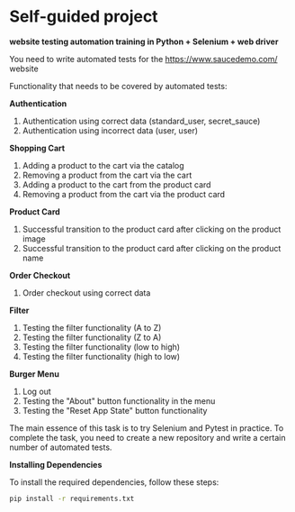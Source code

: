 # Self-guided project
**website testing automation training in Python + Selenium + web driver**

You need to write automated tests for the https://www.saucedemo.com/ website


Functionality that needs to be covered by automated tests:

**Authentication**

1. Authentication using correct data (standard_user, secret_sauce)
2. Authentication using incorrect data (user, user)

**Shopping Cart**

1. Adding a product to the cart via the catalog
2. Removing a product from the cart via the cart
3. Adding a product to the cart from the product card
4. Removing a product from the cart via the product card

**Product Card**

1. Successful transition to the product card after clicking on the product image
2. Successful transition to the product card after clicking on the product name

**Order Checkout**

1. Order checkout using correct data

**Filter**

1. Testing the filter functionality (A to Z)
2. Testing the filter functionality (Z to A)
3. Testing the filter functionality (low to high)
4. Testing the filter functionality (high to low)

**Burger Menu**

1. Log out
2. Testing the "About" button functionality in the menu
3. Testing the "Reset App State" button functionality

The main essence of this task is to try Selenium and Pytest in practice.
To complete the task, you need to create a new repository and write a certain number of automated tests.

**Installing Dependencies**

To install the required dependencies, follow these steps:
```sh
pip install -r requirements.txt
```
